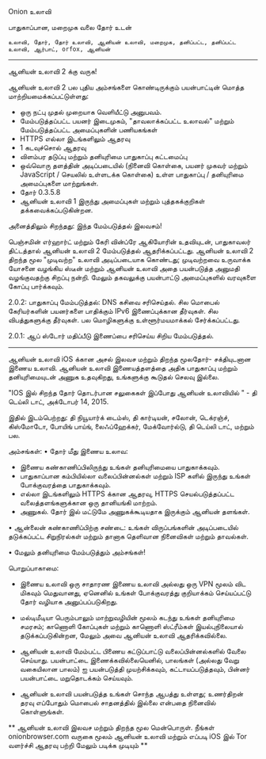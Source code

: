 Onion  உலாவி

பாதுகாப்பான, மறைமுக வலை தோர் உடன்

`உலாவி, தோர், தோர் உலாவி, ஆனியன் உலாவி, மறைமுக, தனிப்பட்ட, தனிப்பட்ட உலாவி, ஆர்பாட், orfox, ஆனியன்`

---

ஆனியன் உலாவி 2 க்கு வருக!

ஆனியன் உலாவி 2 பல புதிய அம்சங்களை கொண்டிருக்கும் பயன்பாட்டின் மொத்த மாற்றியமைக்கப்பட்டுள்ளது:

* ஒரு நட்பு முதல் முறையாக வெளியீட்டு அனுபவம்.
* மேம்படுத்தப்பட்ட பயனர் இடைமுகம், "தாவலாக்கப்பட்ட உலாவல்" மற்றும் மேம்படுத்தப்பட்ட அமைப்புகளின் பணியகங்கள்
* HTTPS எல்லா இடங்களிலும் ஆதரவு
* 1 கடவுச்சொல் ஆதரவு
* விளம்பர தடுப்பு மற்றும் தனியுரிமை பாதுகாப்பு கட்டமைப்பு
* ஒவ்வொரு தளத்தின் அடிப்படையில் (நினைவி கொள்கை, பயனர் முகவர் மற்றும் JavaScript / செயலில் உள்ளடக்க கொள்கை) உள்ள பாதுகாப்பு / தனியுரிமை அமைப்புகளை மாற்றுங்கள்.
* தோர் 0.3.5.8
* ஆனியன் உலாவி 1 இருந்து அமைப்புகள் மற்றும் புத்தகக்குறிகள் தக்கவைக்கப்படுகின்றன.

அனைத்திலும் சிறந்தது: இந்த மேம்படுத்தல் இலவசம்!

பெஞ்சமின் எர்ஹார்ட் மற்றும் கேரி வின்ப்ரே ஆகியோரின் உதவியுடன், பாதுகாவலர் திட்டத்தால் ஆனியன் உலாவி 2 மேம்படுத்தல் ஆதரிக்கப்பட்டது. ஆனியன் உலாவி 2 திறந்த மூல "முடிவற்ற" உலாவி அடிப்படையாக கொண்டது;  முடிவற்றவை உருவாக்க யோசனை வழங்கிய ஸ்டீன் மற்றும் ஆனியன் உலாவி அதை பயன்படுத்த அனுமதி வழங்குவதற்கு சிறப்பு நன்றி. மேலும் தகவலுக்கு பயன்பாட்டு அமைப்புகளில் வரவுகளை கோப்பு பார்க்கவும்.

2.0.2: பாதுகாப்பு மேம்படுத்தல்: DNS கசிவை சரிசெய்தல். சில மொபைல் கேரியர்களின் பயனர்களை பாதிக்கும் IPv6 இணைப்புக்கான தீர்வுகள். சில விபத்துகளுக்கு தீர்வுகள். பல மொழிகளுக்கு உள்ளூர்மயமாக்கல் சேர்க்கப்பட்டது.

2.0.1: ஆப் ஸ்டோர் மதிப்பீடு இணைப்பை சரிசெய்ய சிறிய மேம்படுத்தல்.

---

ஆனியன் உலாவி iOS க்கான அசல் இலவச மற்றும் திறந்த மூலதோர்- சக்தியுடனான இணைய உலாவி. ஆனியன் உலாவி இணையத்தளத்தை அதிக பாதுகாப்பு மற்றும் தனியுரிமையுடன் அணுக உதவுகிறது, உங்களுக்கு கூடுதல் செலவு இல்லை.

"IOS இல் சிறந்த தோர் தொடர்பான சலுகைகள் இப்போது ஆனியன் உலாவியில் " - தி டெய்லி டாட், அக்டோபர் 14, 2015.

இதில் இடம்பெற்றது: தி நியூயார்க் டைம்ஸ், தி கார்டியன், சலோன், டெக்ரஞ்ச், கிஸ்மோடோ, போயிங் பாய்ங், லைஃப்ஹேக்கர், மேக்வோர்ல்டு, தி டெய்லி டாட், மற்றும் பல.

அம்சங்கள்:
• தோர் மீது இணைய உலாவ:
- இணைய கண்காணிப்பிலிருந்து உங்கள் தனியுரிமையை பாதுகாக்கவும்.
- பாதுகாப்பான கம்பியில்லா வலைப்பின்னல்கள் மற்றும் ISP களில் இருந்து உங்கள் போக்குவரத்தை பாதுகாக்கவும்.
- எல்லா இடங்களிலும் HTTPS க்கான ஆதரவு, HTTPS செயல்படுத்தப்பட்ட வலைத்தளங்களுக்கான ஒரு தானியங்கி மாற்றம்.
- அணுகல். தோர் இல் மட்டுமே அணுகக்கூடியதாக இருக்கும் ஆனியன் தளங்கள்.

• ஆன்லைன் கண்காணிப்பிற்கு சண்டை: உங்கள் விருப்பங்களின் அடிப்படையில் தடுக்கப்பட்ட சிறுநிரல்கள் மற்றும் தானாக தெளிவான நினைவிகள் மற்றும் தாவல்கள்.

• மேலும் தனியுரிமை மேம்படுத்தும் அம்சங்கள்!

பொறுப்பாகாமை:
- இணைய உலாவி ஒரு சாதாரண இணைய உலாவி அல்லது ஒரு VPN மூலம் விட மிகவும் மெதுவானது, ஏனெனில் உங்கள் போக்குவரத்து குறியாக்கம் செய்யப்பட்டு தோர் வழியாக அனுப்பப்படுகிறது.

- மல்டிமீடியா பெரும்பாலும் மாற்றுவழியின் மூலம் கடந்து உங்கள் தனியுரிமை சமரசம்; காணொளி கோப்புகள் மற்றும் காணொளி ஸ்ட்ரீம்கள் இயல்புநிலையால் தடுக்கப்படுகின்றன, மேலும் அவை ஆனியன் உலாவி ஆதரிக்கவில்லை.

- ஆனியன் உலாவி மேம்பட்ட பிணைய கட்டுப்பாட்டு வலைப்பின்னல்களில் வேலை செய்யாது. பயன்பாட்டை இணைக்கவில்லையெனில், பாலங்கள் (அல்லது வேறு வகையிலான பாலம்) ஐ பயன்படுத்தி முயற்சிக்கவும், கட்டாயப்படுத்தவும், பின்னர் பயன்பாட்டை மறுதொடக்கம் செய்யவும்.

- ஆனியன் உலாவி பயன்படுத்த உங்கள் சொந்த ஆபத்து உள்ளது; உணர்திறன் தரவு எப்போதும் மொபைல் சாதனத்தில் இல்லை என்பதை நினைவில் கொள்ளுங்கள்.

** ஆனியன் உலாவி இலவச மற்றும் திறந்த மூல மென்பொருள். நீங்கள் onionbrowser.com வருகை மூலம் ஆனியன் உலாவி மற்றும் எப்படி iOS இல் Tor வளர்ச்சி ஆதரவு பற்றி மேலும் படிக்க முடியும் **

